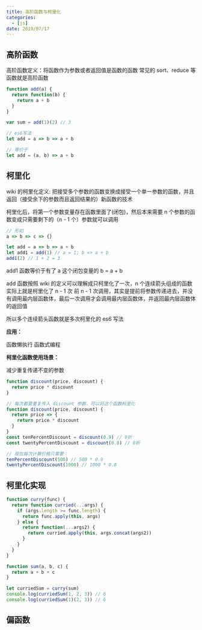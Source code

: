 ```yaml
---
title: 高阶函数与柯里化
categories:
  - [js]
date: 2019/07/17
---
```


## 高阶函数

高阶函数定义：将函数作为参数或者返回值是函数的函数
常见的 sort、reduce 等函数就是高阶函数

```js
function add(a) {
  return function(b) {
    return a + b
  }
}

var sum = add(1)(2) // 3

// es6写法
let add = a => b => a + b

// 等价于
let add = (a, b) => a + b
```

## 柯里化

wiki 的柯里化定义: 把接受多个参数的函数变换成接受一个单一参数的函数，并且返回（接受余下的参数而且返回结果的）新函数的技术

柯里化后，将第一个参数变量存在函数里面了(闭包)，然后本来需要 n 个参数的函数变成只需要剩下的（n - 1 个）参数就可以调用

```js
// 形如
a => b => c => {}

let add = a => b => a + b
let add1 = add(1) // a = 1; b => a + b
add1(2) // 1 + 2 = 3
```

add1 函数等价于有了 a 这个闭包变量的 b = a + b

add 函数按照 wiki 的定义可以理解成只柯里化了一次，n 个连续箭头组成的函数实际上就是柯里化了 n - 1 次
前 n - 1 次调用，其实是提前将参数传递进去，并没有调用最内层函数体，最后一次调用才会调用最内层函数体，并返回最内层函数体的返回值

所以多个连续箭头函数就是多次柯里化的 es6 写法

**应用：**

函数懒执行
函数式编程

**柯里化函数使用场景：**

减少重复传递不变的参数

```js
function discount(price, discount) {
  return price * discount
}

// 每次都要重复传入 discount 参数，可以将这个函数柯里化
function discount(price, discount) {
  return price => {
    return price * discount
  }
}
const tenPercentDiscount = discount(0.9) // 9折
const twentyPercentDiscount = discount(0.8) // 8折

// 现在每次计算价格只需要：
tenPercentDiscount(500) // 500 * 0.9
twentyPercentDiscount(1000) // 1000 * 0.8
```

## 柯里化实现

```js
function curry(func) {
  return function curried(...args) {
    if (args.length >= func.length) {
      return func.apply(this, args)
    } else {
      return function(...args2) {
        return curried.apply(this, args.concat(args2))
      }
    }
  }
}

function sum(a, b, c) {
  return a + b + c
}

let curriedSum = curry(sum)
console.log(curriedSum(1, 2, 3)) // 6
console.log(curriedSum(1)(2, 3)) // 6
```

## 偏函数
